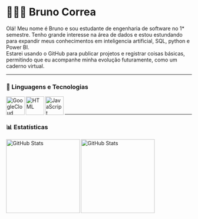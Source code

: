 # 👩🏻‍💻 Bruno Correa

Olá! Meu nome é Bruno e sou estudante de engenharia de software no 1* semestre. Tenho grande interesse na área de dados e estou estundando para expandir meus conhecimentos em inteligencia artificial, SQL, python e Power BI.
</br>
Estarei usando o GitHub para publicar projetos e registrar coisas básicas, permitindo que eu acompanhe minha evolução futuramente, como um caderno virtual.

---
### 🤖 Linguagens e Tecnologias

<img 
   align="left" 
   alt="GoogleCloud"
   title="GoogleCloud" 
   width="50px"      
   src="https://cdn.jsdelivr.net/gh/devicons/devicon@latest/icons/googlecloud/googlecloud-original.svg" 
   />
<img 
    align="left" 
    alt="HTML"
    title="HTML" 
    width="50px" 
    src="https://cdn.jsdelivr.net/gh/devicons/devicon@latest/icons/html5/html5-original.svg" 
/>
<img 
    align="left" 
    alt="JavaScript" 
    title="JavaScript"
    width="50px" 
    src="https://cdn.jsdelivr.net/gh/devicons/devicon@latest/icons/javascript/javascript-original.svg" 
/>

</br>
</br>

---
### 📊 Estatísticas  

<p>
  <img 
    align="left" 
    alt="GitHub Stats" 
    height="200" 
    https://github-readme-stats.vercel.app/api?username=Brun1oo&show_icons=true&theme=radical
  />
   
<img 
      align="left" 
      alt="GitHub Stats" 
      height="200" 
      src="https://github-readme-stats.vercel.app/api/top-langs/?username=Brun1oo&theme=tokyonight&layout=compact&custom_title=Tecnologias&langs_count=9" 
  />
